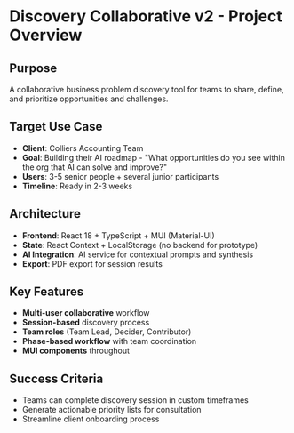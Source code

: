# Discovery Collaborative v2 - Project Overview

## Purpose
A collaborative business problem discovery tool for teams to share, define, and prioritize opportunities and challenges.

## Target Use Case
- **Client**: Colliers Accounting Team
- **Goal**: Building their AI roadmap - "What opportunities do you see within the org that AI can solve and improve?"
- **Users**: 3-5 senior people + several junior participants
- **Timeline**: Ready in 2-3 weeks

## Architecture
- **Frontend**: React 18 + TypeScript + MUI (Material-UI)
- **State**: React Context + LocalStorage (no backend for prototype)
- **AI Integration**: AI service for contextual prompts and synthesis
- **Export**: PDF export for session results

## Key Features
- **Multi-user collaborative** workflow
- **Session-based** discovery process
- **Team roles** (Team Lead, Decider, Contributor)
- **Phase-based workflow** with team coordination
- **MUI components** throughout

## Success Criteria
- Teams can complete discovery session in custom timeframes
- Generate actionable priority lists for consultation
- Streamline client onboarding process
